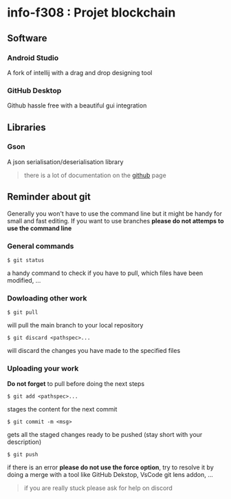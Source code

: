 # info-f308 : Projet blockchain
## Software
### Android Studio
A fork of intellij with a drag and drop designing tool
### GitHub Desktop
Github hassle free with a beautiful gui integration
## Libraries 
### Gson  
A json serialisation/deserialisation library
> there is a lot of documentation on the [github](https://github.com/google/gson) page   
## Reminder about git 
Generally you won't have to use the command line but it might be handy for small and fast editing. If you want to use branches **please do not attemps to use the command line**

### General commands
```SHELL
$ git status
```
a handy command to check if you have to pull, which files have been modified, ...

### Dowloading other work
```SHELL
$ git pull
```
will pull the main branch to your local repository 
```SHELL
$ git discard <pathspec>...
```
will discard the changes you have made to the specified files 
### Uploading your work
**Do not forget** to pull before doing the next steps
```SHELL
$ git add <pathspec>... 
```
stages the content for the next commit
```SHELL
$ git commit -m <msg>
``` 
gets all the staged changes ready to be pushed (stay short with your description)
```SHELL
$ git push
```   
if there is an error **please do not use the force option**, try to resolve it by doing a merge with a tool like GitHub Dekstop, VsCode git lens addon, ...  
> if you are really stuck please ask for help on discord